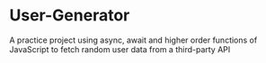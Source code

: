 # User-Generator
A practice project using async, await and higher order functions of JavaScript to fetch random user data from a third-party API
